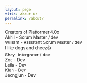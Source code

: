 ```yaml
---
layout: page
title: About Us
permalink: /about/
---
```


Creators of Platformer 4.0x <br>
Akhil - Scrum Master / dev <br>
William - Assistent Scrum Master / dev <br>
I like dogs and cheez👍<br>
Shay -intergrater / dev <br>
Zoe - Dev <br>
Leila - Dev <br>
Kian - Dev <br>
Jeongjun - Dev <br>



